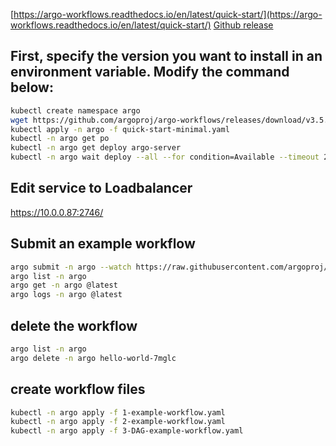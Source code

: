 [https://argo-workflows.readthedocs.io/en/latest/quick-start/](https://argo-workflows.readthedocs.io/en/latest/quick-start/)
[Github release](https://github.com/argoproj/argo-workflows)

## First, specify the version you want to install in an environment variable. Modify the command below:
```sh
kubectl create namespace argo 
wget https://github.com/argoproj/argo-workflows/releases/download/v3.5.6/quick-start-minimal.yaml > 0-install-argoworkflow-file.yaml
kubectl apply -n argo -f quick-start-minimal.yaml
kubectl -n argo get po  
kubectl -n argo get deploy argo-server
kubectl -n argo wait deploy --all --for condition=Available --timeout 2m
```

## Edit service to Loadbalancer
https://10.0.0.87:2746/

## Submit an example workflow
```sh
argo submit -n argo --watch https://raw.githubusercontent.com/argoproj/argo-workflows/main/examples/hello-world.yaml
argo list -n argo
argo get -n argo @latest
argo logs -n argo @latest
```

## delete the workflow
```sh
argo list -n argo
argo delete -n argo hello-world-7mglc 
```

## create workflow files
```sh
kubectl -n argo apply -f 1-example-workflow.yaml
kubectl -n argo apply -f 2-example-workflow.yaml
kubectl -n argo apply -f 3-DAG-example-workflow.yaml
```


